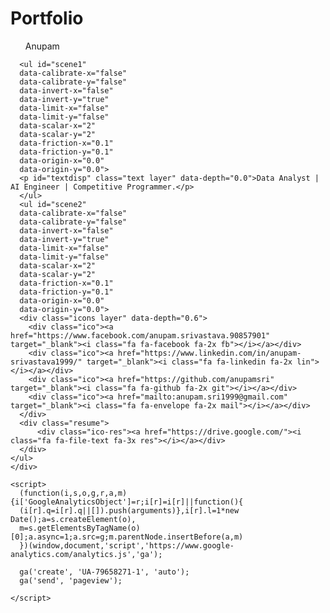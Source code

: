 # Portfolio

<!DOCTYPE html>
<html>
<head>
  <meta charset="UTF-8" />
  <meta http-equiv="X-UA-Compatible" content="IE=edge,chrome=1">
  <meta name="viewport" content="width=device-width, initial-scale=1.0">
  <title>Anupam Srivastava: Official</title>
  <link rel="stylesheet" type="text/css" href="css/main.css" />
  <link href='http://fonts.googleapis.com/css?family=Playfair+Display' rel='stylesheet' type='text/css' />
  <link href='https://fonts.googleapis.com/css?family=Raleway' rel='stylesheet' type='text/css'>
  <link href='https://fonts.googleapis.com/css?family=Roboto' rel='stylesheet' type='text/css'>
  <link href='https://fonts.googleapis.com/css?family=Montserrat' rel='stylesheet' type='text/css'>
  <link  rel="stylesheet" href="font-awesome-4.5.0/css/font-awesome.min.css">
  <link href='https://fonts.googleapis.com/css?family=Karla' rel='stylesheet' type='text/css'>
  <link href='https://fonts.googleapis.com/css?family=Lustria' rel='stylesheet' type='text/css'>


</head>
<body>


  <!-- <audio id="audio" src="ad.mp3" ></audio> -->
<div class="wrapper">
  <div id="particles-js"></div>
  <div class="section">
    <div class="name">
      <ul id="scene"
      data-calibrate-x="false"
      data-calibrate-y="false"
      data-invert-x="true"
      data-invert-y="true"
      data-limit-x="false"
      data-limit-y="false"
      data-scalar-x="2"
      data-scalar-y="2"
      data-friction-x="0.1"
      data-friction-y="0.1"
      data-origin-x="0.0"
      data-origin-y="0.0">
      <p class="head layer" data-depth="1.0">Anupam</p>
    </ul>

      <ul id="scene1"
      data-calibrate-x="false"
      data-calibrate-y="false"
      data-invert-x="false"
      data-invert-y="true"
      data-limit-x="false"
      data-limit-y="false"
      data-scalar-x="2"
      data-scalar-y="2"
      data-friction-x="0.1"
      data-friction-y="0.1"
      data-origin-x="0.0"
      data-origin-y="0.0">
      <p id="textdisp" class="text layer" data-depth="0.0">Data Analyst | AI Engineer | Competitive Programmer.</p>
      </ul>
      <ul id="scene2"
      data-calibrate-x="false"
      data-calibrate-y="false"
      data-invert-x="false"
      data-invert-y="true"
      data-limit-x="false"
      data-limit-y="false"
      data-scalar-x="2"
      data-scalar-y="2"
      data-friction-x="0.1"
      data-friction-y="0.1"
      data-origin-x="0.0"
      data-origin-y="0.0">
      <div class="icons layer" data-depth="0.6">
        <div class="ico"><a href="https://www.facebook.com/anupam.srivastava.90857901" target="_blank"><i class="fa fa-facebook fa-2x fb"></i></a></div>
        <div class="ico"><a href="https://www.linkedin.com/in/anupam-srivastava1999/" target="_blank"><i class="fa fa-linkedin fa-2x lin"></i></a></div>
        <div class="ico"><a href="https://github.com/anupamsri" target="_blank"><i class="fa fa-github fa-2x git"></i></a></div>
        <div class="ico"><a href="mailto:anupam.sri1999@gmail.com" target="_blank"><i class="fa fa-envelope fa-2x mail"></i></a></div>
      </div>
      <div class="resume">
          <div class="ico-res"><a href="https://drive.google.com/"><i class="fa fa-file-text fa-3x res"></i></a></div>
      </div>
    </ul>
    </div>
  </div>
</div>

  <script src="js/jquery.min.js"></script>
  <script src="js/modernizr.custom.js"></script>
  <script type="text/javascript" src="js/particles.min.js"></script>
  <script type="text/javascript" src="js/parallax-master/deploy/parallax.min.js"></script>
  <script type="text/javascript" src="js/parallax-master/deploy/jquery.parallax.min.js"></script>
  <script type="text/javascript" src="js/main.js"></script>
  <script type="text/javascript" src="js/text-autotype.js" ></script>


    <script>
      (function(i,s,o,g,r,a,m){i['GoogleAnalyticsObject']=r;i[r]=i[r]||function(){
      (i[r].q=i[r].q||[]).push(arguments)},i[r].l=1*new Date();a=s.createElement(o),
      m=s.getElementsByTagName(o)[0];a.async=1;a.src=g;m.parentNode.insertBefore(a,m)
      })(window,document,'script','https://www.google-analytics.com/analytics.js','ga');

      ga('create', 'UA-79658271-1', 'auto');
      ga('send', 'pageview');

    </script>
</body>

</html>
